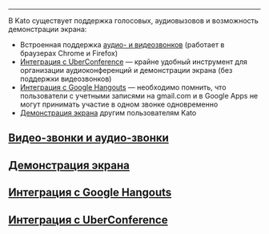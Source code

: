 ***
В Kato существует поддержка голосовых, аудиовызовов и возможность демонстрации экрана:

- Встроенная поддержка [аудио- и видеозвонков](/articles/ru/voice-video/video-voice-calling) (работает в браузерах Chrome и Firefox)
- [Интеграция с UberConference](/articles/ru/voice-video/uberconference-integration) — крайне удобный инструмент для организации аудиоконференций и демонстрации экрана (без поддержки видеозвонков)
- [Интеграция с Google Hangouts](/articles/ru/voice-video/google-hangouts-integration) — необходимо помнить, что пользователи с учетными записями на gmail.com и в Google Apps не могут принимать участие в одном звонке одновременно
- [Демонстрация экрана](/articles/ru/voice-video/screensharing) другим пользователям Kato

## [Видео-звонки и аудио-звонки](/articles/ru/voice-video/video-voice-calling)
## [Демонстрация экрана](/articles/ru/voice-video/screensharing)
## [Интеграция с Google Hangouts](/articles/ru/voice-video/google-hangouts-integration)
## [Интеграция с UberConference](/articles/ru/voice-video/uberconference-integration)

